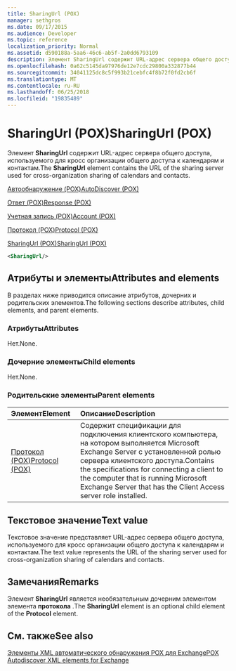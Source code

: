 ```yaml
---
title: SharingUrl (POX)
manager: sethgros
ms.date: 09/17/2015
ms.audience: Developer
ms.topic: reference
localization_priority: Normal
ms.assetid: d590188a-5aa6-46c6-ab5f-2a0dd6793109
description: Элемент SharingUrl содержит URL-адрес сервера общего доступа, используемого для кросс организации общего доступа к календарям и контактам.
ms.openlocfilehash: 0a62c5145da97976de12e7cdc29800a332877b44
ms.sourcegitcommit: 34041125dc8c5f993b21cebfc4f8b72f0fd2cb6f
ms.translationtype: MT
ms.contentlocale: ru-RU
ms.lasthandoff: 06/25/2018
ms.locfileid: "19835489"
---
```

# <a name="sharingurl-pox"></a><span data-ttu-id="5b8f0-103">SharingUrl (POX)</span><span class="sxs-lookup"><span data-stu-id="5b8f0-103">SharingUrl (POX)</span></span>

<span data-ttu-id="5b8f0-104">Элемент **SharingUrl** содержит URL-адрес сервера общего доступа, используемого для кросс организации общего доступа к календарям и контактам.</span><span class="sxs-lookup"><span data-stu-id="5b8f0-104">The **SharingUrl** element contains the URL of the sharing server used for cross-organization sharing of calendars and contacts.</span></span> 
  
[<span data-ttu-id="5b8f0-105">Автообнаружение (POX)</span><span class="sxs-lookup"><span data-stu-id="5b8f0-105">AutoDiscover (POX)</span></span>](autodiscover-pox.md)
  
[<span data-ttu-id="5b8f0-106">Ответ (POX)</span><span class="sxs-lookup"><span data-stu-id="5b8f0-106">Response (POX)</span></span>](response-pox.md)
  
[<span data-ttu-id="5b8f0-107">Учетная запись (POX)</span><span class="sxs-lookup"><span data-stu-id="5b8f0-107">Account (POX)</span></span>](account-pox.md)
  
[<span data-ttu-id="5b8f0-108">Протокол (POX)</span><span class="sxs-lookup"><span data-stu-id="5b8f0-108">Protocol (POX)</span></span>](protocol-pox.md)
  
[<span data-ttu-id="5b8f0-109">SharingUrl (POX)</span><span class="sxs-lookup"><span data-stu-id="5b8f0-109">SharingUrl (POX)</span></span>](sharingurl-pox.md)
  
```XML
<SharingUrl/>
```

## <a name="attributes-and-elements"></a><span data-ttu-id="5b8f0-110">Атрибуты и элементы</span><span class="sxs-lookup"><span data-stu-id="5b8f0-110">Attributes and elements</span></span>

<span data-ttu-id="5b8f0-111">В разделах ниже приводится описание атрибутов, дочерних и родительских элементов.</span><span class="sxs-lookup"><span data-stu-id="5b8f0-111">The following sections describe attributes, child elements, and parent elements.</span></span>
  
### <a name="attributes"></a><span data-ttu-id="5b8f0-112">Атрибуты</span><span class="sxs-lookup"><span data-stu-id="5b8f0-112">Attributes</span></span>

<span data-ttu-id="5b8f0-113">Нет.</span><span class="sxs-lookup"><span data-stu-id="5b8f0-113">None.</span></span>
  
### <a name="child-elements"></a><span data-ttu-id="5b8f0-114">Дочерние элементы</span><span class="sxs-lookup"><span data-stu-id="5b8f0-114">Child elements</span></span>

<span data-ttu-id="5b8f0-115">Нет.</span><span class="sxs-lookup"><span data-stu-id="5b8f0-115">None.</span></span>
  
### <a name="parent-elements"></a><span data-ttu-id="5b8f0-116">Родительские элементы</span><span class="sxs-lookup"><span data-stu-id="5b8f0-116">Parent elements</span></span>

|<span data-ttu-id="5b8f0-117">**Элемент**</span><span class="sxs-lookup"><span data-stu-id="5b8f0-117">**Element**</span></span>|<span data-ttu-id="5b8f0-118">**Описание**</span><span class="sxs-lookup"><span data-stu-id="5b8f0-118">**Description**</span></span>|
|:-----|:-----|
|[<span data-ttu-id="5b8f0-119">Протокол (POX)</span><span class="sxs-lookup"><span data-stu-id="5b8f0-119">Protocol (POX)</span></span>](protocol-pox.md) <br/> |<span data-ttu-id="5b8f0-120">Содержит спецификации для подключения клиентского компьютера, на котором выполняется Microsoft Exchange Server с установленной ролью сервера клиентского доступа.</span><span class="sxs-lookup"><span data-stu-id="5b8f0-120">Contains the specifications for connecting a client to the computer that is running Microsoft Exchange Server that has the Client Access server role installed.</span></span>  <br/> |
   
## <a name="text-value"></a><span data-ttu-id="5b8f0-121">Текстовое значение</span><span class="sxs-lookup"><span data-stu-id="5b8f0-121">Text value</span></span>

<span data-ttu-id="5b8f0-122">Текстовое значение представляет URL-адрес сервера общего доступа, используемого для кросс организации общего доступа к календарям и контактам.</span><span class="sxs-lookup"><span data-stu-id="5b8f0-122">The text value represents the URL of the sharing server used for cross-organization sharing of calendars and contacts.</span></span>
  
## <a name="remarks"></a><span data-ttu-id="5b8f0-123">Замечания</span><span class="sxs-lookup"><span data-stu-id="5b8f0-123">Remarks</span></span>

<span data-ttu-id="5b8f0-124">Элемент **SharingUrl** является необязательным дочерним элементом элемента **протокола** .</span><span class="sxs-lookup"><span data-stu-id="5b8f0-124">The **SharingUrl** element is an optional child element of the **Protocol** element.</span></span> 
  
## <a name="see-also"></a><span data-ttu-id="5b8f0-125">См. также</span><span class="sxs-lookup"><span data-stu-id="5b8f0-125">See also</span></span>



[<span data-ttu-id="5b8f0-126">Элементы XML автоматического обнаружения POX для Exchange</span><span class="sxs-lookup"><span data-stu-id="5b8f0-126">POX Autodiscover XML elements for Exchange</span></span>](pox-autodiscover-xml-elements-for-exchange.md)

